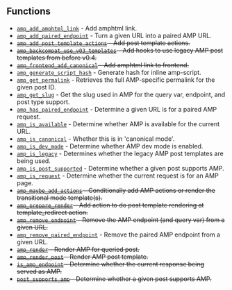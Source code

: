 ## Functions

* [`amp_add_amphtml_link`](amp_add_amphtml_link.md) - Add amphtml link.
* [`amp_add_paired_endpoint`](amp_add_paired_endpoint.md) - Turn a given URL into a paired AMP URL.
* ~~[`amp_add_post_template_actions`](amp_add_post_template_actions.md) - Add post template actions.~~
* ~~[`amp_backcompat_use_v03_templates`](amp_backcompat_use_v03_templates.md) - Add hooks to use legacy AMP post templates from before v0.4.~~
* ~~[`amp_frontend_add_canonical`](amp_frontend_add_canonical.md) - Add amphtml link to frontend.~~
* [`amp_generate_script_hash`](amp_generate_script_hash.md) - Generate hash for inline amp-script.
* [`amp_get_permalink`](amp_get_permalink.md) - Retrieves the full AMP-specific permalink for the given post ID.
* [`amp_get_slug`](amp_get_slug.md) - Get the slug used in AMP for the query var, endpoint, and post type support.
* [`amp_has_paired_endpoint`](amp_has_paired_endpoint.md) - Determine a given URL is for a paired AMP request.
* [`amp_is_available`](amp_is_available.md) - Determine whether AMP is available for the current URL.
* [`amp_is_canonical`](amp_is_canonical.md) - Whether this is in &#039;canonical mode&#039;.
* [`amp_is_dev_mode`](amp_is_dev_mode.md) - Determine whether AMP dev mode is enabled.
* [`amp_is_legacy`](amp_is_legacy.md) - Determines whether the legacy AMP post templates are being used.
* [`amp_is_post_supported`](amp_is_post_supported.md) - Determine whether a given post supports AMP.
* [`amp_is_request`](amp_is_request.md) - Determine whether the current request is for an AMP page.
* ~~[`amp_maybe_add_actions`](amp_maybe_add_actions.md) - Conditionally add AMP actions or render the transitional mode template(s).~~
* ~~[`amp_prepare_render`](amp_prepare_render.md) - Add action to do post template rendering at template_redirect action.~~
* ~~[`amp_remove_endpoint`](amp_remove_endpoint.md) - Remove the AMP endpoint (and query var) from a given URL.~~
* [`amp_remove_paired_endpoint`](amp_remove_paired_endpoint.md) - Remove the paired AMP endpoint from a given URL.
* ~~[`amp_render`](amp_render.md) - Render AMP for queried post.~~
* ~~[`amp_render_post`](amp_render_post.md) - Render AMP post template.~~
* ~~[`is_amp_endpoint`](is_amp_endpoint.md) - Determine whether the current response being served as AMP.~~
* ~~[`post_supports_amp`](post_supports_amp.md) - Determine whether a given post supports AMP.~~
